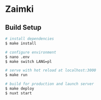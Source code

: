 # Zaimki

## Build Setup

```bash
# install dependencies
$ make install

# configure environment
$ nano .env
$ make switch LANG=pl

# serve with hot reload at localhost:3000
$ make run

# build for production and launch server
$ make deploy
$ nuxt start
```


 
